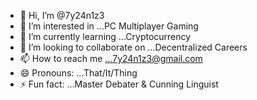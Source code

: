 - 👋 Hi, I’m @7y24n1z3
- 👀 I’m interested in ...PC Multiplayer Gaming
- 🌱 I’m currently learning ...Cryptocurrency
- 💞️ I’m looking to collaborate on ...Decentralized Careers
- 📫 How to reach me ...7y24n1z3@gmail.com
- 😄 Pronouns: ...That/It/Thing
- ⚡ Fun fact: ...Master Debater & Cunning Linguist

<!---
7y24n1z3/7y24n1z3 is a ✨ special ✨ repository because its `README.md` (this file) appears on your GitHub profile.
You can click the Preview link to take a look at your changes.
--->
